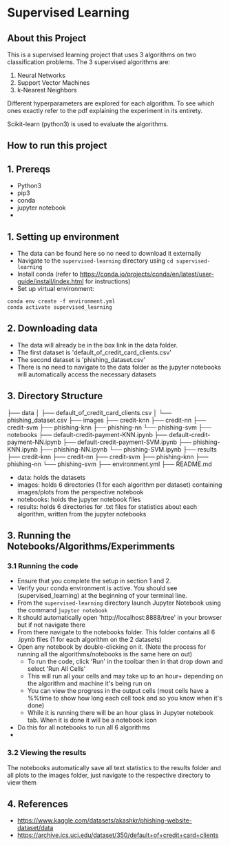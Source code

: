 # Supervised Learning

## About this Project
This is a supervised learning project that uses 3 algorithms on two classification problems.
The 3 supervised algorithms are:
1. Neural Networks
2. Support Vector Machines
3. k-Nearest Neighbors

Different hyperparameters are explored for each algorithm. To see which ones exactly refer to the pdf explaining the
experiment in its entirety.

Scikit-learn (python3) is used to evaluate the algorithms.

## How to run this project
## 1. Prereqs
- Python3
- pip3
- conda
- jupyter notebook
- 
## 1. Setting up environment
- The data can be found here so no need to download it externally
- Navigate to the `supervised-learning` directory using `cd supervised-learning`
- Install conda (refer to https://conda.io/projects/conda/en/latest/user-guide/install/index.html for instructions)
- Set up virtual environment:
```
conda env create -f environment.yml
conda activate supervised_learning
```

## 2. Downloading data
- The data will already be in the box link in the data folder. 
- The first dataset is 'default_of_credit_card_clients.csv'
- The second dataset is 'phishing_dataset.csv'
- There is no need to navigate to the data folder as the jupyter notebooks will automatically access the necessary datasets

## 3. Directory Structure

├── data
│   ├── default_of_credit_card_clients.csv
│   └── phishing_dataset.csv
├── images
    ├── credit-knn
    ├── credit-nn
    ├── credit-svm
    ├── phishing-knn
    ├── phishing-nn
    └── phishing-svm
├── notebooks
    ├── default-credit-payment-KNN.ipynb
    ├── default-credit-payment-NN.ipynb
    ├── default-credit-payment-SVM.ipynb
    ├── phishing-KNN.ipynb
    ├── phishing-NN.ipynb
    └── phishing-SVM.ipynb
├── results
    ├── credit-knn
    ├── credit-nn
    ├── credit-svm
    ├── phishing-knn
    ├── phishing-nn
    └── phishing-svm
├── environment.yml
├── README.md

- data: holds the datasets
- images: holds 6 directories (1 for each algorithm per dataset) containing images/plots from the perspective notebook
- notebooks: holds the jupyter notebook files
- results: holds 6 directories for .txt files for statistics about each algorithm, written from the jupyter notebooks


## 3. Running the Notebooks/Algorithms/Experimments
### 3.1 Running the code
- Ensure that you complete the setup in section 1 and 2.
- Verify your conda environment is active. You should see (supervised_learning) at the beginning of your terminal line.
- From the `supervised-learning` directory launch Jupyter Notebook using the command `jupyter notebook`
- It should automatically open 'http://localhost:8888/tree' in your browser but if not navigate there
- From there navigate to the notebooks folder. This folder contains all 6 .ipynb files (1 for each algorithm on the 2 datasets)
- Open any notebook by double-clicking on it. (Note the process for running all the algorithms/notebooks is the same here on out)
  - To run the code, click 'Run' in the toolbar then in that drop down and select 'Run All Cells'
  - This will run all your cells and may take up to an hour+ depending on the algorithm and machine it's being run on
  - You can view the progress in the output cells (most cells have a %%time to show how long each cell took and so you know when it's done)
  - While it is running there will be an hour glass in Jupyter notebook tab. When it is done it will be a notebook icon
- Do this for all notebooks to run all 6 algorithms
- 
### 3.2 Viewing the results
The notebooks automatically save all text statistics to the results folder and all plots to the images folder, just
navigate to the respective directory to view them

## 4. References
- https://www.kaggle.com/datasets/akashkr/phishing-website-dataset/data
- https://archive.ics.uci.edu/dataset/350/default+of+credit+card+clients
